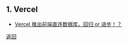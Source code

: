 ## 1. Vercel

- [Vercel 推出前端直连数据库，回归 or 进步！？](https://mp.weixin.qq.com/s/4V4Knil70KiHoyPg2PVObA)

[返回](../README.md)
